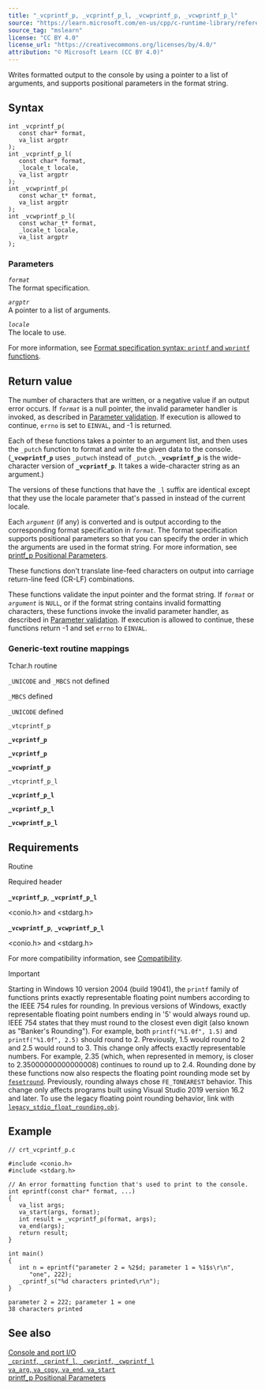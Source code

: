 ```yaml
---
title: "_vcprintf_p, _vcprintf_p_l, _vcwprintf_p, _vcwprintf_p_l"
source: "https://learn.microsoft.com/en-us/cpp/c-runtime-library/reference/vcprintf-p-vcprintf-p-l-vcwprintf-p-vcwprintf-p-l?view=msvc-170"
source_tag: "mslearn"
license: "CC BY 4.0"
license_url: "https://creativecommons.org/licenses/by/4.0/"
attribution: "© Microsoft Learn (CC BY 4.0)"
---
```

Writes formatted output to the console by using a pointer to a list of arguments, and supports positional parameters in the format string.

## Syntax

```
int _vcprintf_p(
   const char* format,
   va_list argptr
);
int _vcprintf_p_l(
   const char* format,
   _locale_t locale,
   va_list argptr
);
int _vcwprintf_p(
   const wchar_t* format,
   va_list argptr
);
int _vcwprintf_p_l(
   const wchar_t* format,
   _locale_t locale,
   va_list argptr
);
```

### Parameters

_`format`_  
The format specification.

_`argptr`_  
A pointer to a list of arguments.

_`locale`_  
The locale to use.

For more information, see [Format specification syntax: `printf` and `wprintf` functions](https://learn.microsoft.com/en-us/cpp/c-runtime-library/format-specification-syntax-printf-and-wprintf-functions?view=msvc-170).

## Return value

The number of characters that are written, or a negative value if an output error occurs. If _`format`_ is a null pointer, the invalid parameter handler is invoked, as described in [Parameter validation](https://learn.microsoft.com/en-us/cpp/c-runtime-library/parameter-validation?view=msvc-170). If execution is allowed to continue, `errno` is set to `EINVAL`, and -1 is returned.

Each of these functions takes a pointer to an argument list, and then uses the `_putch` function to format and write the given data to the console. (**`_vcwprintf_p`** uses `_putwch` instead of `_putch`. **`_vcwprintf_p`** is the wide-character version of **`_vcprintf_p`**. It takes a wide-character string as an argument.)

The versions of these functions that have the `_l` suffix are identical except that they use the locale parameter that's passed in instead of the current locale.

Each _`argument`_ (if any) is converted and is output according to the corresponding format specification in _`format`_. The format specification supports positional parameters so that you can specify the order in which the arguments are used in the format string. For more information, see [printf\_p Positional Parameters](https://learn.microsoft.com/en-us/cpp/c-runtime-library/printf-p-positional-parameters?view=msvc-170).

These functions don't translate line-feed characters on output into carriage return-line feed (CR-LF) combinations.

These functions validate the input pointer and the format string. If _`format`_ or _`argument`_ is `NULL`, or if the format string contains invalid formatting characters, these functions invoke the invalid parameter handler, as described in [Parameter validation](https://learn.microsoft.com/en-us/cpp/c-runtime-library/parameter-validation?view=msvc-170). If execution is allowed to continue, these functions return -1 and set `errno` to `EINVAL`.

### Generic-text routine mappings

Tchar.h routine

`_UNICODE` and `_MBCS` not defined

`_MBCS` defined

`_UNICODE` defined

`_vtcprintf_p`

**`_vcprintf_p`**

**`_vcprintf_p`**

**`_vcwprintf_p`**

`_vtcprintf_p_l`

**`_vcprintf_p_l`**

**`_vcprintf_p_l`**

**`_vcwprintf_p_l`**

## Requirements

Routine

Required header

**`_vcprintf_p`**, **`_vcprintf_p_l`**

<conio.h> and <stdarg.h>

**`_vcwprintf_p`**, **`_vcwprintf_p_l`**

<conio.h> and <stdarg.h>

For more compatibility information, see [Compatibility](https://learn.microsoft.com/en-us/cpp/c-runtime-library/compatibility?view=msvc-170).

Important

Starting in Windows 10 version 2004 (build 19041), the `printf` family of functions prints exactly representable floating point numbers according to the IEEE 754 rules for rounding. In previous versions of Windows, exactly representable floating point numbers ending in '5' would always round up. IEEE 754 states that they must round to the closest even digit (also known as "Banker's Rounding"). For example, both `printf("%1.0f", 1.5)` and `printf("%1.0f", 2.5)` should round to 2. Previously, 1.5 would round to 2 and 2.5 would round to 3. This change only affects exactly representable numbers. For example, 2.35 (which, when represented in memory, is closer to 2.35000000000000008) continues to round up to 2.4. Rounding done by these functions now also respects the floating point rounding mode set by [`fesetround`](https://learn.microsoft.com/en-us/cpp/c-runtime-library/reference/fegetround-fesetround2?view=msvc-170). Previously, rounding always chose `FE_TONEAREST` behavior. This change only affects programs built using Visual Studio 2019 version 16.2 and later. To use the legacy floating point rounding behavior, link with [`legacy_stdio_float_rounding.obj`](https://learn.microsoft.com/en-us/cpp/c-runtime-library/link-options?view=msvc-170).

## Example

```
// crt_vcprintf_p.c

#include <conio.h>
#include <stdarg.h>

// An error formatting function that's used to print to the console.
int eprintf(const char* format, ...)
{
   va_list args;
   va_start(args, format);
   int result = _vcprintf_p(format, args);
   va_end(args);
   return result;
}

int main()
{
   int n = eprintf("parameter 2 = %2$d; parameter 1 = %1$s\r\n",
      "one", 222);
   _cprintf_s("%d characters printed\r\n");
}
```

```
parameter 2 = 222; parameter 1 = one
38 characters printed
```

## See also

[Console and port I/O](https://learn.microsoft.com/en-us/cpp/c-runtime-library/console-and-port-i-o?view=msvc-170)  
[`_cprintf`, `_cprintf_l`, `_cwprintf`, `_cwprintf_l`](https://learn.microsoft.com/en-us/cpp/c-runtime-library/reference/cprintf-cprintf-l-cwprintf-cwprintf-l?view=msvc-170)  
[`va_arg`, `va_copy`, `va_end`, `va_start`](https://learn.microsoft.com/en-us/cpp/c-runtime-library/reference/va-arg-va-copy-va-end-va-start?view=msvc-170)  
[printf\_p Positional Parameters](https://learn.microsoft.com/en-us/cpp/c-runtime-library/printf-p-positional-parameters?view=msvc-170)